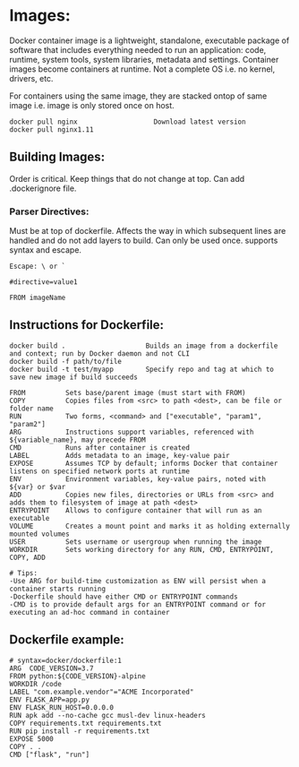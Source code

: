 # Images:
Docker container image is a lightweight, standalone, executable package of software that includes everything needed to run an application: code, runtime, system tools, system libraries, metadata and settings. Container images become containers at runtime. Not a complete OS i.e. no kernel, drivers, etc.

For containers using the same image, they are stacked ontop of same image i.e. image is only stored once on host.

```
docker pull nginx                   Download latest version
docker pull nginx1.11
```

## Building Images:
Order is critical. Keep things that do not change at top. Can add .dockerignore file. 

### Parser Directives:
Must be at top of dockerfile. Affects the way in which subsequent lines are handled and do not add layers to build. Can only be used once. supports syntax and escape.

```
Escape: \ or `

#directive=value1

FROM imageName
```

## Instructions for Dockerfile:
```
docker build .                    Builds an image from a dockerfile and context; run by Docker daemon and not CLI
docker build -f path/to/file
docker build -t test/myapp        Specify repo and tag at which to save new image if build succeeds
```

```
FROM          Sets base/parent image (must start with FROM)
COPY          Copies files from <src> to path <dest>, can be file or folder name
RUN           Two forms, <command> and ["executable", "param1", "param2"]
ARG           Instructions support variables, referenced with ${variable_name}, may precede FROM
CMD           Runs after container is created
LABEL         Adds metadata to an image, key-value pair
EXPOSE        Assumes TCP by default; informs Docker that container listens on specified network ports at runtime
ENV           Environment variables, key-value pairs, noted with ${var} or $var
ADD           Copies new files, directories or URLs from <src> and adds them to filesystem of image at path <dest>
ENTRYPOINT    Allows to configure container that will run as an executable
VOLUME        Creates a mount point and marks it as holding externally mounted volumes
USER          Sets username or usergroup when running the image
WORKDIR       Sets working directory for any RUN, CMD, ENTRYPOINT, COPY, ADD

# Tips:
-Use ARG for build-time customization as ENV will persist when a container starts running
-Dockerfile should have either CMD or ENTRYPOINT commands
-CMD is to provide default args for an ENTRYPOINT command or for executing an ad-hoc command in container
```

## Dockerfile example:
```
# syntax=docker/dockerfile:1
ARG  CODE_VERSION=3.7
FROM python:${CODE_VERSION}-alpine                              
WORKDIR /code
LABEL "com.example.vendor"="ACME Incorporated"
ENV FLASK_APP=app.py
ENV FLASK_RUN_HOST=0.0.0.0
RUN apk add --no-cache gcc musl-dev linux-headers
COPY requirements.txt requirements.txt             
RUN pip install -r requirements.txt                 
EXPOSE 5000
COPY . .
CMD ["flask", "run"]                                
```
